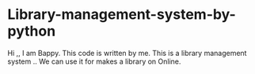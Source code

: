 # Library-management-system-by-python
Hi ,, I am Bappy. This code is written by me. This is a library management system .. We can use it for makes a library on Online.
